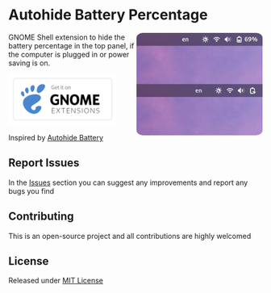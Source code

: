 # Autohide Battery Percentage

<img src="./example.png" alt="Autohide Battery Percentage" width="250" align="right" style="border-radius: 5%" />

GNOME Shell extension to hide the battery percentage in the top panel, 
if the computer is plugged in or power saving is on.

[<img src="https://raw.githubusercontent.com/andyholmes/gnome-shell-extensions-badge/master/get-it-on-ego.svg?sanitize=true" height="100">]()

Inspired by [Autohide Battery](https://github.com/ai/autohide-battery)

## Report Issues
In the [Issues](https://github.com/rukins/autohide-battery-percentage/issues) section you can suggest any improvements and report any bugs you find

## Contributing
This is an open-source project and all contributions are highly welcomed

## License
Released under [MIT License](LICENSE)
